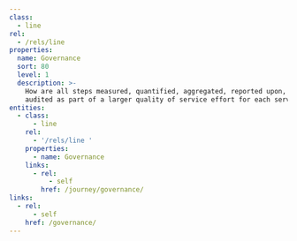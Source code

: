 ```yaml
---
class:
  - line
rel:
  - /rels/line
properties:
  name: Governance
  sort: 80
  level: 1
  description: >-
    How are all steps measured, quantified, aggregated, reported upon, and
    audited as part of a larger quality of service effort for each service.
entities:
  - class:
      - line
    rel:
      - '/rels/line '
    properties:
      - name: Governance
    links:
      - rel:
          - self
        href: /journey/governance/
links:
  - rel:
      - self
    href: /governance/
---
```

